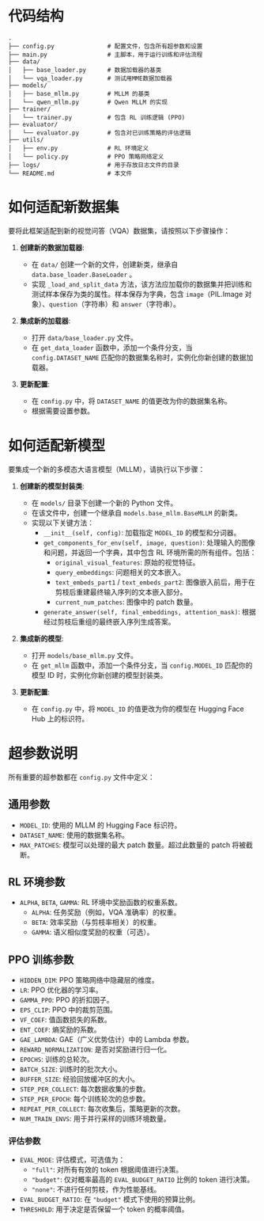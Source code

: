 # 代码结构

```
.
├── config.py               # 配置文件，包含所有超参数和设置
├── main.py                 # 主脚本，用于运行训练和评估流程
├── data/
│   ├── base_loader.py      # 数据加载器的基类
│   └── vqa_loader.py       # 测试用MME数据加载器
├── models/
│   ├── base_mllm.py        # MLLM 的基类
│   └── qwen_mllm.py        # Qwen MLLM 的实现
├── trainer/
│   └── trainer.py          # 包含 RL 训练逻辑 (PPO)
├── evaluator/
│   └── evaluator.py        # 包含对已训练策略的评估逻辑
├── utils/
│   ├── env.py              # RL 环境定义
│   └── policy.py           # PPO 策略网络定义
├── logs/                   # 用于存放日志文件的目录
└── README.md               # 本文件
```

# 如何适配新数据集

要将此框架适配到新的视觉问答（VQA）数据集，请按照以下步骤操作：

1.  **创建新的数据加载器**:
    - 在 `data/` 创建一个新的文件，创建新类，继承自 `data.base_loader.BaseLoader` 。
    - 实现 `_load_and_split_data` 方法，该方法应加载你的数据集并把训练和测试样本保存为类的属性。样本保存为字典，包含 `image`（PIL.Image 对象）、`question`（字符串）和 `answer`（字符串）。

2.  **集成新的加载器**:
    - 打开 `data/base_loader.py` 文件。
    - 在 `get_data_loader` 函数中，添加一个条件分支，当 `config.DATASET_NAME` 匹配你的数据集名称时，实例化你新创建的数据加载器。

3.  **更新配置**:
    - 在 `config.py` 中，将 `DATASET_NAME` 的值更改为你的数据集名称。
    - 根据需要设置参数。

# 如何适配新模型

要集成一个新的多模态大语言模型（MLLM），请执行以下步骤：

1.  **创建新的模型封装类**:
    - 在 `models/` 目录下创建一个新的 Python 文件。
    - 在该文件中，创建一个继承自 `models.base_mllm.BaseMLLM` 的新类。
    - 实现以下关键方法：
        - `__init__(self, config)`: 加载指定 `MODEL_ID` 的模型和分词器。
        - `get_components_for_env(self, image, question)`: 处理输入的图像和问题，并返回一个字典，其中包含 RL 环境所需的所有组件。包括：
            - `original_visual_features`: 原始的视觉特征。
            - `query_embeddings`: 问题相关的文本嵌入。
            - `text_embeds_part1` / `text_embeds_part2`: 图像嵌入前后，用于在剪枝后重建最终输入序列的文本嵌入部分。
            - `current_num_patches`: 图像中的 patch 数量。
        - `generate_answer(self, final_embeddings, attention_mask)`: 根据经过剪枝后重组的最终嵌入序列生成答案。

2.  **集成新的模型**:
    - 打开 `models/base_mllm.py` 文件。
    - 在 `get_mllm` 函数中，添加一个条件分支，当 `config.MODEL_ID` 匹配你的模型 ID 时，实例化你新创建的模型封装类。

3.  **更新配置**:
    - 在 `config.py` 中，将 `MODEL_ID` 的值更改为你的模型在 Hugging Face Hub 上的标识符。

# 超参数说明

所有重要的超参数都在 `config.py` 文件中定义：

## 通用参数
-   `MODEL_ID`: 使用的 MLLM 的 Hugging Face 标识符。
-   `DATASET_NAME`: 使用的数据集名称。
-   `MAX_PATCHES`: 模型可以处理的最大 patch 数量。超过此数量的 patch 将被截断。

## RL 环境参数
-   `ALPHA`, `BETA`, `GAMMA`: RL 环境中奖励函数的权重系数。
    - `ALPHA`: 任务奖励（例如，VQA 准确率）的权重。
    - `BETA`: 效率奖励（与剪枝率相关）的权重。
    - `GAMMA`: 语义相似度奖励的权重（可选）。

## PPO 训练参数
-   `HIDDEN_DIM`: PPO 策略网络中隐藏层的维度。
-   `LR`: PPO 优化器的学习率。
-   `GAMMA_PPO`: PPO 的折扣因子。
-   `EPS_CLIP`: PPO 中的裁剪范围。
-   `VF_COEF`: 值函数损失的系数。
-   `ENT_COEF`: 熵奖励的系数。
-   `GAE_LAMBDA`: GAE（广义优势估计）中的 Lambda 参数。
-   `REWARD_NORMALIZATION`: 是否对奖励进行归一化。
-   `EPOCHS`: 训练的总轮次。
-   `BATCH_SIZE`: 训练时的批次大小。
-   `BUFFER_SIZE`: 经验回放缓冲区的大小。
-   `STEP_PER_COLLECT`: 每次数据收集的步数。
-   `STEP_PER_EPOCH`: 每个训练轮次的总步数。
-   `REPEAT_PER_COLLECT`: 每次收集后，策略更新的次数。
-   `NUM_TRAIN_ENVS`: 用于并行采样的训练环境数量。

### 评估参数
-   `EVAL_MODE`: 评估模式，可选值为：
    - `"full"`: 对所有有效的 token 根据阈值进行决策。
    - `"budget"`: 仅对概率最高的 `EVAL_BUDGET_RATIO` 比例的 token 进行决策。
    - `"none"`: 不进行任何剪枝，作为性能基线。
-   `EVAL_BUDGET_RATIO`: 在 `"budget"` 模式下使用的预算比例。
-   `THRESHOLD`: 用于决定是否保留一个 token 的概率阈值。
